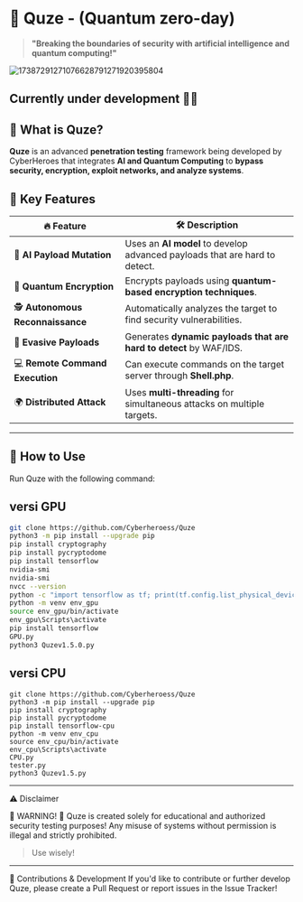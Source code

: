 
# 🤖 Quze - (Quantum zero-day)

> **"Breaking the boundaries of security with artificial intelligence and quantum computing!"**  

![17387291271076628791271920395804](https://github.com/user-attachments/assets/e0f29eb7-f535-4dc0-9ad6-987314bf5edb)
## Currently under development 🔧🗿

## 📌 What is Quze?
**Quze** is an advanced **penetration testing** framework being developed by CyberHeroes that integrates **AI and Quantum Computing** to **bypass security, encryption, exploit networks, and analyze systems**.

## 🎯 Key Features
| 🔥 Feature | 🛠️ Description |
|------------|---------------|
| 🤖 **AI Payload Mutation** | Uses an **AI model** to develop advanced payloads that are hard to detect. |
| 🔐 **Quantum Encryption** | Encrypts payloads using **quantum-based encryption techniques**. |
| 🕵️ **Autonomous Reconnaissance** | Automatically analyzes the target to find security vulnerabilities. |
| 🏹 **Evasive Payloads** | Generates **dynamic payloads that are hard to detect** by WAF/IDS. |
| 💻 **Remote Command Execution** | Can execute commands on the target server through **Shell.php**. |
| 🌍 **Distributed Attack** | Uses **multi-threading** for simultaneous attacks on multiple targets. |

---

## 🚀 How to Use
Run Quze with the following command:

## versi GPU
```bash
git clone https://github.com/Cyberheroess/Quze
python3 -m pip install --upgrade pip
pip install cryptography
pip install pycryptodome
pip install tensorflow
nvidia-smi
nvidia-smi
nvcc --version
python -c "import tensorflow as tf; print(tf.config.list_physical_devices('GPU'))"
python -m venv env_gpu
source env_gpu/bin/activate 
env_gpu\Scripts\activate  
pip install tensorflow
GPU.py  
python3 Quzev1.5.0.py
```

## versi CPU
```
git clone https://github.com/Cyberheroess/Quze
python3 -m pip install --upgrade pip
pip install cryptography
pip install pycryptodome
pip install tensorflow-cpu
python -m venv env_cpu
source env_cpu/bin/activate  
env_cpu\Scripts\activate
CPU.py
tester.py
python3 Quzev1.5.py
```
---

⚠ Disclaimer

🚨 WARNING! 🚨 Quze is created solely for educational and authorized security testing purposes!
Any misuse of systems without permission is illegal and strictly prohibited.

> Use wisely!




---

📢 Contributions & Development If you'd like to contribute or further develop Quze, please create a Pull Request or report issues in the Issue Tracker!



